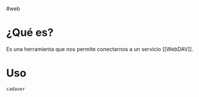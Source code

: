 #web 

# ¿Qué es?

Es una herramienta que nos permite conectarnos a un servicio [[WebDAV]].

# Uso

```bash
cadaver
```
